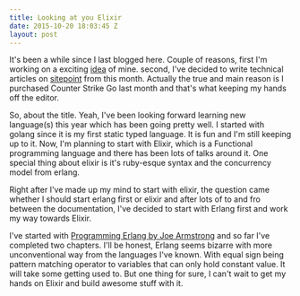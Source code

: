 ```yaml
---
title: Looking at you Elixir
date: 2015-10-20 18:03:45 Z
layout: post
---
```


It's been a while since I last blogged here. Couple of reasons, first I'm working on a exciting [idea](http://apisquid.com) of mine. second, I've decided to write technical articles on [sitepoint](https://sitepoint.com/author/avinoth) from this month. Actually the true and main reason is I purchased Counter Strike Go last month and that's what keeping my hands off the editor.

So, about the title. Yeah, I've been looking forward learning new language(s) this year which has been going pretty well. I started with golang since it is my first static typed language. It is fun and I'm still keeping up to it. Now, I'm planning to start with Elixir, which is a Functional programming language and there has been lots of talks around it. One special thing about elixir is it's ruby-esque syntax and the concurrency model from erlang.

Right after I've made up my mind to start with elixir, the question came whether I should start erlang first or elixir and after lots of to and fro between the documentation, I've decided to start with Erlang first and work my way towards Elixir.

I've started with [Programming Erlang by Joe Armstrong](https://pragprog.com/book/jaerlang2/programming-erlang) and so far I've completed two chapters. I'll be honest, Erlang seems bizarre with more unconventional way from the languages I've known. With equal sign being pattern matching operator to variables that can only hold constant value. It will take some getting used to. But one thing for sure, I can't wait to get my hands on Elixir and build awesome stuff with it.
